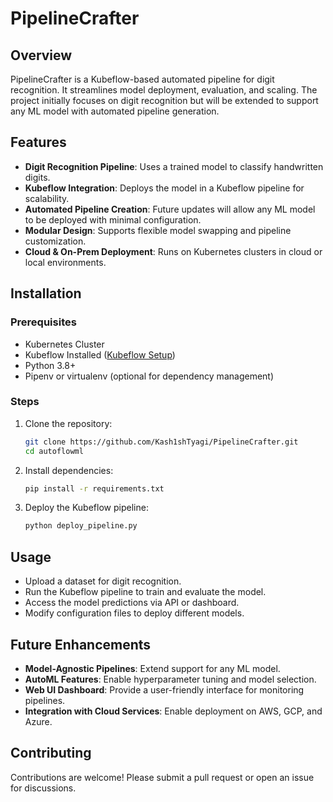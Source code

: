# PipelineCrafter

## Overview
PipelineCrafter is a Kubeflow-based automated pipeline for digit recognition. It streamlines model deployment, evaluation, and scaling. The project initially focuses on digit recognition but will be extended to support any ML model with automated pipeline generation.

## Features
- **Digit Recognition Pipeline**: Uses a trained model to classify handwritten digits.
- **Kubeflow Integration**: Deploys the model in a Kubeflow pipeline for scalability.
- **Automated Pipeline Creation**: Future updates will allow any ML model to be deployed with minimal configuration.
- **Modular Design**: Supports flexible model swapping and pipeline customization.
- **Cloud & On-Prem Deployment**: Runs on Kubernetes clusters in cloud or local environments.

## Installation
### Prerequisites
- Kubernetes Cluster
- Kubeflow Installed ([Kubeflow Setup](https://www.kubeflow.org/docs/started/))
- Python 3.8+
- Pipenv or virtualenv (optional for dependency management)

### Steps
1. Clone the repository:
   ```bash
   git clone https://github.com/Kash1shTyagi/PipelineCrafter.git
   cd autoflowml
   ```
2. Install dependencies:
   ```bash
   pip install -r requirements.txt
   ```
3. Deploy the Kubeflow pipeline:
   ```bash
   python deploy_pipeline.py
   ```

## Usage
- Upload a dataset for digit recognition.
- Run the Kubeflow pipeline to train and evaluate the model.
- Access the model predictions via API or dashboard.
- Modify configuration files to deploy different models.

## Future Enhancements
- **Model-Agnostic Pipelines**: Extend support for any ML model.
- **AutoML Features**: Enable hyperparameter tuning and model selection.
- **Web UI Dashboard**: Provide a user-friendly interface for monitoring pipelines.
- **Integration with Cloud Services**: Enable deployment on AWS, GCP, and Azure.

## Contributing
Contributions are welcome! Please submit a pull request or open an issue for discussions.
